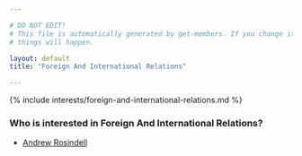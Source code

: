 ```yaml
---

# DO NOT EDIT!
# This file is automatically generated by get-members. If you change it, bad
# things will happen.

layout: default
title: "Foreign And International Relations"

---
```


{% include interests/foreign-and-international-relations.md %}

### Who is interested in Foreign And International Relations?


* [Andrew Rosindell](../members/andrew-rosindell.html)
